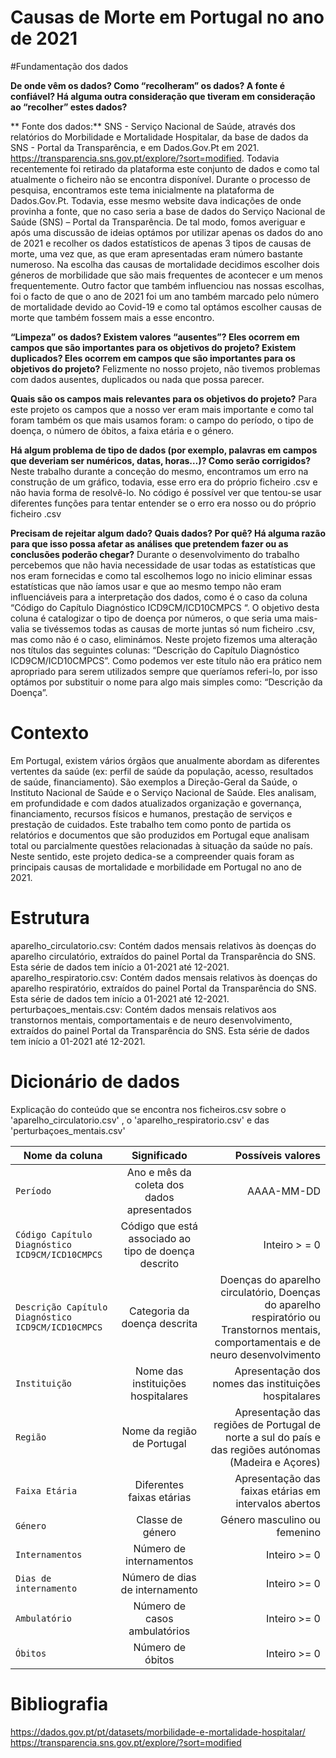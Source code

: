# Causas de Morte em Portugal no ano de 2021


#Fundamentação dos dados


**De onde vêm os dados? Como “recolheram” os dados? A fonte é confiável? Há alguma outra consideração que tiveram em consideração ao “recolher” estes dados?**

** Fonte dos dados:** SNS -  Serviço Nacional de Saúde, através dos relatórios do Morbilidade e Mortalidade Hospitalar, da base de dados da SNS - Portal da Transparência, e em Dados.Gov.Pt em 2021. https://transparencia.sns.gov.pt/explore/?sort=modified. Todavia recentemente foi retirado da plataforma este conjunto de dados e como tal atualmente o ficheiro não se encontra disponível.
Durante o processo de pesquisa, encontramos este tema inicialmente na plataforma de Dados.Gov.Pt. Todavia, esse mesmo website dava indicações de onde provinha a fonte, que no caso seria a base de dados do Serviço Nacional de Saúde (SNS) – Portal da Transparência. De tal modo, fomos averiguar e após uma discussão de ideias optámos por utilizar apenas os dados do ano de 2021 e recolher os dados estatísticos de apenas 3 tipos de causas de morte, uma vez que, as que eram apresentadas eram número bastante numeroso. 
Na escolha das causas de mortalidade decidimos escolher dois géneros de morbilidade que são mais frequentes de acontecer e um menos frequentemente. Outro factor que também influenciou nas nossas escolhas, foi o facto de que o ano de 2021 foi um ano também marcado pelo número de mortalidade devido ao Covid-19 e como tal optámos escolher causas de morte que também fossem mais a esse encontro.  


**“Limpeza” os dados? Existem valores “ausentes”? Eles ocorrem em campos que são importantes para os objetivos do projeto? Existem duplicados? Eles ocorrem em campos que são importantes para os objetivos do projeto?** 
Felizmente no nosso projeto, não tivemos problemas com dados ausentes, duplicados ou nada que possa parecer. 


**Quais são os campos mais relevantes para os objetivos do projeto?**
Para este projeto os campos que a nosso ver eram mais importante e como tal foram também os que mais usamos foram: o campo do período, o tipo de doença, o número de óbitos, a faixa etária e o género.


**Há algum problema de tipo de dados (por exemplo, palavras em campos que deveriam ser numéricos, datas, horas…)? Como serão corrigidos?**
Neste trabalho durante a conceção do mesmo, encontramos um erro na construção de um gráfico, todavia, esse erro era do próprio ficheiro .csv e não havia forma de resolvê-lo.
No código é possível ver que tentou-se usar diferentes funções para tentar entender se o erro era nosso ou do próprio ficheiro .csv


**Precisam de rejeitar algum dado? Quais dados? Por quê? Há alguma razão para que isso possa afetar as análises que pretendem fazer ou as conclusões poderão chegar?**
Durante o desenvolvimento do trabalho percebemos que não havia necessidade de usar todas as estatísticas que nos eram fornecidas e como tal escolhemos logo no inicio eliminar essas estatísticas que não íamos usar e que ao mesmo tempo não eram influenciáveis para a interpretação dos dados, como é o caso da coluna “Código do Capítulo Diagnóstico ICD9CM/ICD10CMPCS “. O objetivo desta coluna é catalogizar o tipo de doença por números, o que seria uma mais-valia se tivéssemos todas as causas de morte juntas só num ficheiro .csv, mas como não é o caso, eliminámos. 
Neste projeto fizemos uma alteração nos títulos das seguintes colunas:  “Descrição do Capítulo Diagnóstico ICD9CM/ICD10CMPCS”. Como podemos ver este título não era prático nem apropriado para serem utilizados sempre que queríamos referi-lo, por isso optámos por substituir o nome para algo mais simples como: “Descrição da Doença”.



# Contexto

Em Portugal, existem vários órgãos que anualmente abordam as diferentes vertentes da saúde (ex: perfil de saúde da população, acesso, resultados de saúde, financiamento). São exemplos a Direção-Geral da Saúde, o Instituto Nacional de Saúde e o Serviço Nacional de Saúde. Eles analisam, em profundidade e com dados atualizados organização e governança, financiamento, recursos físicos e humanos, prestação de serviços e prestação de cuidados.
Este trabalho tem como ponto de partida os relatórios e documentos que são produzidos em Portugal eque analisam total ou parcialmente questões relacionadas à situação da saúde no país.
Neste sentido, este projeto dedica-se a compreender quais foram as principais causas de mortalidade e morbilidade em Portugal no ano de 2021.


# Estrutura

aparelho_circulatorio.csv: Contém dados mensais relativos às doenças do aparelho circulatório, extraídos do painel Portal da Transparência do SNS. Esta série de dados tem início a 01-2021 até 12-2021.
aparelho_respiratorio.csv: Contém dados mensais relativos às doenças do aparelho respiratório, extraídos do painel Portal da Transparência do SNS. Esta série de dados tem início a 01-2021 até 12-2021.
perturbaçoes_mentais.csv: Contém dados mensais relativos aos transtornos mentais, comportamentais e de neuro desenvolvimento, extraídos do painel Portal da Transparência do SNS. Esta série de dados tem início a 01-2021 até 12-2021.


# Dicionário de dados

Explicação do conteúdo que se encontra nos ficheiros.csv sobre o 'aparelho_circulatorio.csv' , o 'aparelho_respiratorio.csv' e das 'perturbaçoes_mentais.csv'

| Nome da coluna        | Significado           | Possíveis valores  |
| ------------- |:-------------:| -----:|
| `Período` | Ano e mês da coleta dos dados apresentados | AAAA-MM-DD|
| `Código Capítulo Diagnóstico ICD9CM/ICD10CMPCS` | Código que está associado ao tipo de doença descrito | Inteiro > = 0|
| `Descrição Capítulo Diagnóstico ICD9CM/ICD10CMPCS` | Categoria da doença descrita | Doenças do aparelho circulatório, Doenças do aparelho respiratório ou Transtornos mentais, comportamentais e de neuro desenvolvimento|
| `Instituição` | Nome das instituições hospitalares | Apresentação dos nomes das instituições hospitalares|
| `Região` | Nome da região de Portugal | Apresentação das regiões de Portugal de norte a sul do país e das regiões autónomas (Madeira e Açores)|
| `Faixa Etária` | Diferentes faixas etárias |  	Apresentação das faixas etárias em intervalos abertos|
| `Género` | Classe de género | Género masculino ou femenino|
| `Internamentos` | Número de internamentos |Inteiro >= 0|
| `Dias de internamento` | Número de dias de internamento | Inteiro >= 0|
| `Ambulatório` | Número de casos ambulatórios | Inteiro >= 0|
| `Óbitos` | Número de óbitos | Inteiro >= 0|


# Bibliografia

https://dados.gov.pt/pt/datasets/morbilidade-e-mortalidade-hospitalar/
https://transparencia.sns.gov.pt/explore/?sort=modified

